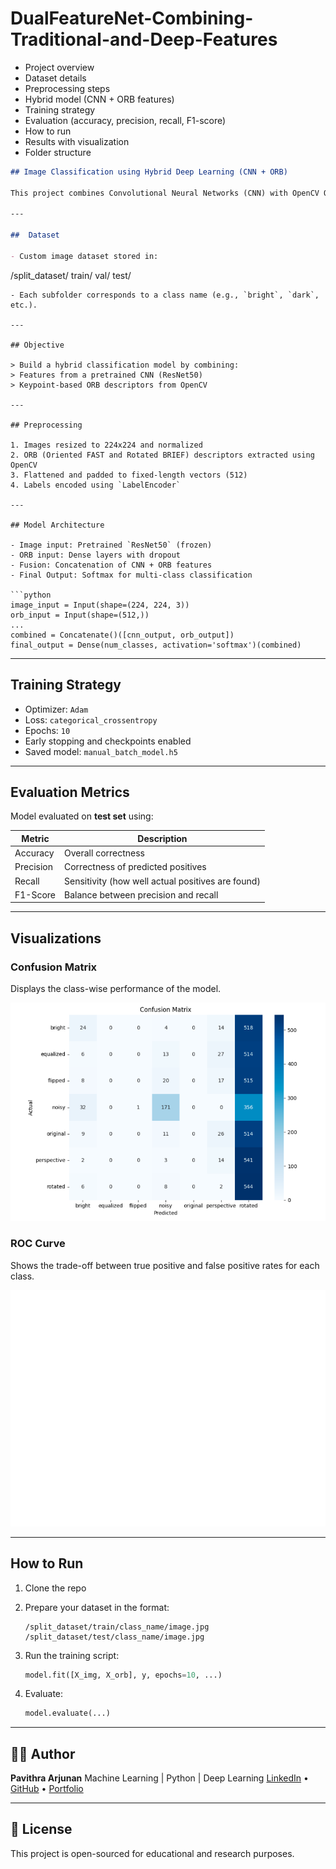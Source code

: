# DualFeatureNet-Combining-Traditional-and-Deep-Features

* Project overview
* Dataset details
* Preprocessing steps
* Hybrid model (CNN + ORB features)
* Training strategy
* Evaluation (accuracy, precision, recall, F1-score)
* How to run
* Results with visualization
* Folder structure


```markdown
## Image Classification using Hybrid Deep Learning (CNN + ORB)

This project combines Convolutional Neural Networks (CNN) with OpenCV ORB descriptors to improve image classification. The model uses both pixel-based features and handcrafted features to achieve better performance, especially on complex or distorted images.

---

##  Dataset

- Custom image dataset stored in:
```

/split\_dataset/
train/
val/
test/

````
- Each subfolder corresponds to a class name (e.g., `bright`, `dark`, etc.).

---

## Objective

> Build a hybrid classification model by combining:
> Features from a pretrained CNN (ResNet50)
> Keypoint-based ORB descriptors from OpenCV

---

## Preprocessing

1. Images resized to 224x224 and normalized
2. ORB (Oriented FAST and Rotated BRIEF) descriptors extracted using OpenCV
3. Flattened and padded to fixed-length vectors (512)
4. Labels encoded using `LabelEncoder`

---

## Model Architecture

- Image input: Pretrained `ResNet50` (frozen)
- ORB input: Dense layers with dropout
- Fusion: Concatenation of CNN + ORB features
- Final Output: Softmax for multi-class classification

```python
image_input = Input(shape=(224, 224, 3))
orb_input = Input(shape=(512,))
...
combined = Concatenate()([cnn_output, orb_output])
final_output = Dense(num_classes, activation='softmax')(combined)
````

---

## Training Strategy

* Optimizer: `Adam`
* Loss: `categorical_crossentropy`
* Epochs: `10`
* Early stopping and checkpoints enabled
* Saved model: `manual_batch_model.h5`

---

## Evaluation Metrics

Model evaluated on **test set** using:

| Metric    | Description                                       |
| --------- | ------------------------------------------------- |
| Accuracy  | Overall correctness                               |
| Precision | Correctness of predicted positives                |
| Recall    | Sensitivity (how well actual positives are found) |
| F1-Score  | Balance between precision and recall              |

---

## Visualizations

### Confusion Matrix

Displays the class-wise performance of the model.

![Confusion Matrix](confusion_matrix.png)

### ROC Curve

Shows the trade-off between true positive and false positive rates for each class.

![ROC Curve](roc_curve.png)

---

## How to Run

1. Clone the repo

2. Prepare your dataset in the format:

   ```
   /split_dataset/train/class_name/image.jpg
   /split_dataset/test/class_name/image.jpg
   ```

3. Run the training script:

   ```python
   model.fit([X_img, X_orb], y, epochs=10, ...)
   ```

4. Evaluate:

   ```python
   model.evaluate(...)
   ```

---

## 🙋‍♀️ Author

**Pavithra Arjunan**
Machine Learning | Python | Deep Learning
[LinkedIn](#) • [GitHub](#) • [Portfolio](#)

---

## 📝 License

This project is open-sourced for educational and research purposes.

```

